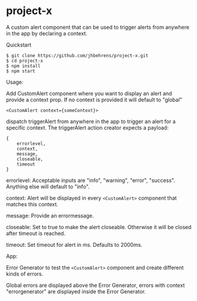 # project-x

A custom alert component that can be used to trigger alerts from anywhere in the app by declaring a context.

Quickstart

```shell
$ git clone https://github.com/jhbehrens/project-x.git
$ cd project-x
$ npm install
$ npm start
```

Usage:

Add CustomAlert component where you want to display an alert and provide a context prop. If no context is provided it will default to "global"

```shell
<CustomAlert context={someContext}>
```

dispatch triggerAlert from anywhere in the app to trigger an alert for a specific context. The triggerAlert action creator expects a payload:

```shell
{
    errorlevel,
    context,
    message,
    closeable,
    timeout
}
```

errorlevel: Acceptable inputs are "info", "warning", "error", "success". Anything else will default to "info".

context: Alert will be displayed in every `<CustomAlert>` component that matches this context.

message: Provide an errormessage.

closeable: Set to true to make the alert closeable. Otherwise it will be closed after timeout is reached.

timeout: Set timeout for alert in ms. Defaults to 2000ms.


App:

Error Generator to test the `<CustomAlert>` component and create different kinds of errors.

Global errors are displayed above the Error Generator, errors with context "errorgenerator" are displayed inside the Error Generator.
